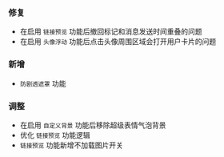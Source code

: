 ### 修复

- 在启用 `链接预览` 功能后撤回标记和消息发送时间重叠的问题
- 在启用 `头像浮动` 功能后点击头像周围区域会打开用户卡片的问题

### 新增

- `防剧透遮罩` 功能

### 调整

- 在启用 `自定义背景` 功能后移除超级表情气泡背景
- 优化 `链接预览` 功能逻辑
- `链接预览` 功能新增不加载图片开关

